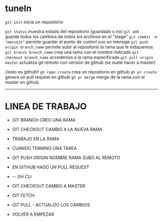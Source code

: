 # tuneIn

`git init` inicia un repositorio

`git status` muestra estado del repositorio (guardado o no)
`git add .` guarda todos los cambios de todos los archivos en el "stage"
`git commit -m "mensaje"` permite guardar el punto de control con un mensaje
`git push origin branch_name` permite subir al repositorio la rama que le indiquemos
`git branch branch_name` crea una rama con el nombre indicado
`git checkout branch_name` accedemos a la rama especificada
`git pull origin master` actualiza git remoto con versión de github (se suele hacer a master)

//esto es github!!
`gh repo create` crea un repositorio en github
`gh pr create` genera un pull request en github
`gh pr merge` merge de la rama con el master en github

---

# LINEA DE TRABAJO

- GIT BRANCH CREO UNA RAMA
- GIT CHECKOUT CAMBIO A LA NUEVA RAMA

- TRABAJO EN LA RAMA
- CUANDO TERMINO UNA TAREA

- GIT PUSH ORIGIN NOMBRE RAMA SUBO AL REMOTO
- EN GITHUB HAGO UN PULL REQUEST

- -- GH CLI

- GIT CHECKOUT CAMBIO A MASTER

- GIT FETCH
- GIT PULL - ACTUALIZO LOS CAMBIOS

- VOLVER A EMPEZAR

